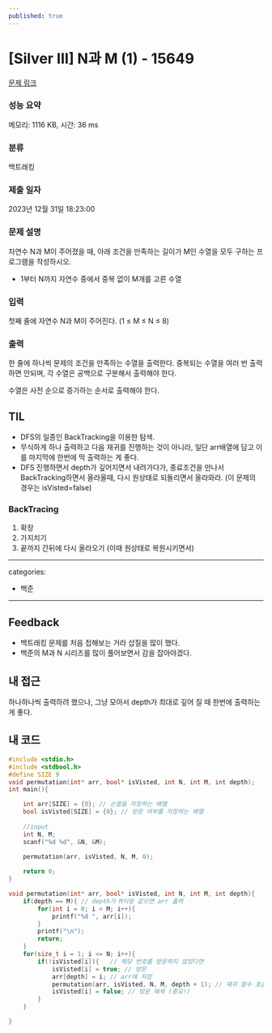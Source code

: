 ```yaml
---
published: true
---
```

# [Silver III] N과 M (1) - 15649 

[문제 링크](https://www.acmicpc.net/problem/15649) 

### 성능 요약

메모리: 1116 KB, 시간: 36 ms

### 분류

백트래킹

### 제출 일자

2023년 12월 31일 18:23:00

### 문제 설명

자연수 N과 M이 주어졌을 때, 아래 조건을 만족하는 길이가 M인 수열을 모두 구하는 프로그램을 작성하시오.

- 1부터 N까지 자연수 중에서 중복 없이 M개를 고른 수열

### 입력 

첫째 줄에 자연수 N과 M이 주어진다. (1 ≤ M ≤ N ≤ 8)

### 출력 

한 줄에 하나씩 문제의 조건을 만족하는 수열을 출력한다. 중복되는 수열을 여러 번 출력하면 안되며, 각 수열은 공백으로 구분해서 출력해야 한다.

수열은 사전 순으로 증가하는 순서로 출력해야 한다.

## TIL

- DFS의 일종인 BackTracking을 이용한 탐색.
- 무식하게 하나 출력하고 다음 재귀를 진행하는 것이 아니라, 일단 arr배열에 담고 이를 마지막에 한번에 딱 출력하는 게 좋다.  
- DFS 진행하면서 depth가 깊어지면서 내려가다가, 종료조건을 만나서 BackTracking하면서 올라올때, 다시 원상태로 되돌리면서 올라와라. (이 문제의 경우는 isVisted=false)

### BackTracing

1. 확장
2. 가지치기
3. 끝까지 간뒤에 다시 올라오기 (이때 원상태로 복원시키면서)
---
categories:
  - 백준
---
## Feedback

- 백트래킹 문제를 처음 접해보는 거라 삽질을 많이 했다.
- 백준의 M과 N 시리즈를 많이 풀어보면서 감을 잡아야겠다.

## 내 접근

하나하나씩 출력하려 했으나, 그냥 모아서 depth가 최대로 깊어 질 때 한번에 출력하는 게 좋다.

## 내 코드

```c
#include <stdio.h>
#include <stdbool.h>
#define SIZE 9
void permutation(int* arr, bool* isVisted, int N, int M, int depth);
int main(){

    int arr[SIZE] = {0}; // 순열을 저장하는 배열
    bool isVisted[SIZE] = {0}; // 방문 여부를 저장하는 배열
    
    //input
    int N, M;
    scanf("%d %d", &N, &M);
    
    permutation(arr, isVisted, N, M, 0);

    return 0;
}

void permutation(int* arr, bool* isVisted, int N, int M, int depth){
    if(depth == M){ // depth가 M이랑 같으면 arr 출력
        for(int i = 0; i < M; i++){
            printf("%d ", arr[i]);
        }
        printf("\n");
        return;
    }
    for(size_t i = 1; i <= N; i++){
        if(!isVisted[i]){   // 해당 번호를 방문하지 않았다면
            isVisted[i] = true; // 방문
            arr[depth] = i; // arr에 저장
            permutation(arr, isVisted, N, M, depth + 1); // 재귀 함수 호출
            isVisted[i] = false; // 방문 해제 (중요!)
        }
    }

}
```
